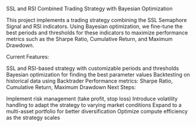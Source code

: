 SSL and RSI Combined Trading Strategy with Bayesian Optimization

This project implements a trading strategy combining the SSL Semaphore Signal and RSI indicators. Using Bayesian optimization, we fine-tune the best periods and thresholds for these indicators to maximize performance metrics such as the Sharpe Ratio, Cumulative Return, and Maximum Drawdown.

Current Features:

SSL and RSI-based strategy with customizable periods and thresholds
Bayesian optimization for finding the best parameter values
Backtesting on historical data using Backtrader
Performance metrics: Sharpe Ratio, Cumulative Return, Maximum Drawdown
Next Steps:

Implement risk management (take profit, stop loss)
Introduce volatility handling to adapt the strategy to varying market conditions
Expand to a multi-asset portfolio for better diversification
Optimize compute efficiency as the strategy scales
